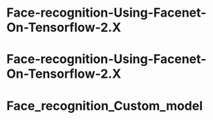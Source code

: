 # Face-recognition-Using-Facenet-On-Tensorflow-2.X
# Face-recognition-Using-Facenet-On-Tensorflow-2.X
# Face_recognition_Custom_model
